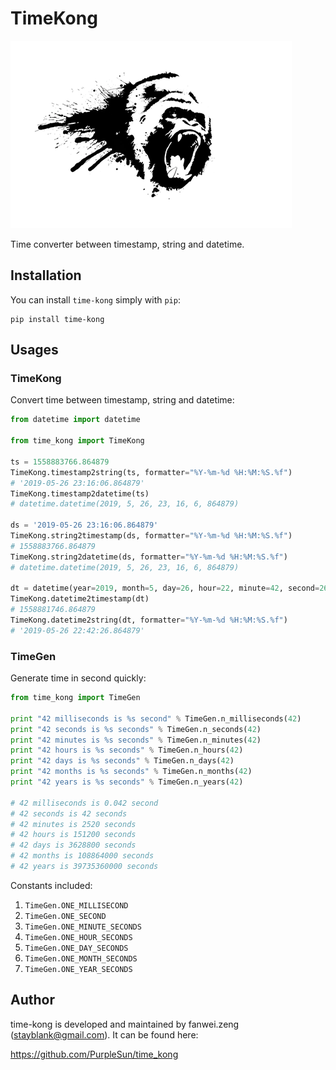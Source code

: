 # TimeKong

![time kong](https://github.com/PurpleSun/time_kong/blob/master/time-kong-logo.png?raw=true "time kong")

Time converter between timestamp, string and datetime.


## Installation

You can install `time-kong` simply with `pip`:

```
pip install time-kong
```


## Usages

### TimeKong

Convert time between timestamp, string and datetime:

```python
from datetime import datetime

from time_kong import TimeKong

ts = 1558883766.864879
TimeKong.timestamp2string(ts, formatter="%Y-%m-%d %H:%M:%S.%f")
# '2019-05-26 23:16:06.864879'
TimeKong.timestamp2datetime(ts)
# datetime.datetime(2019, 5, 26, 23, 16, 6, 864879)

ds = '2019-05-26 23:16:06.864879'
TimeKong.string2timestamp(ds, formatter="%Y-%m-%d %H:%M:%S.%f")
# 1558883766.864879
TimeKong.string2datetime(ds, formatter="%Y-%m-%d %H:%M:%S.%f")
# datetime.datetime(2019, 5, 26, 23, 16, 6, 864879)

dt = datetime(year=2019, month=5, day=26, hour=22, minute=42, second=26, microsecond=864879)
TimeKong.datetime2timestamp(dt)
# 1558881746.864879
TimeKong.datetime2string(dt, formatter="%Y-%m-%d %H:%M:%S.%f")
# '2019-05-26 22:42:26.864879'
```

### TimeGen

Generate time in second quickly:

```python
from time_kong import TimeGen

print "42 milliseconds is %s second" % TimeGen.n_milliseconds(42)
print "42 seconds is %s seconds" % TimeGen.n_seconds(42)
print "42 minutes is %s seconds" % TimeGen.n_minutes(42)
print "42 hours is %s seconds" % TimeGen.n_hours(42)
print "42 days is %s seconds" % TimeGen.n_days(42)
print "42 months is %s seconds" % TimeGen.n_months(42)
print "42 years is %s seconds" % TimeGen.n_years(42)

# 42 milliseconds is 0.042 second
# 42 seconds is 42 seconds
# 42 minutes is 2520 seconds
# 42 hours is 151200 seconds
# 42 days is 3628800 seconds
# 42 months is 108864000 seconds
# 42 years is 39735360000 seconds
```

Constants included:

1. `TimeGen.ONE_MILLISECOND`
2. `TimeGen.ONE_SECOND`
3. `TimeGen.ONE_MINUTE_SECONDS`
4. `TimeGen.ONE_HOUR_SECONDS`
5. `TimeGen.ONE_DAY_SECONDS`
6. `TimeGen.ONE_MONTH_SECONDS`
7. `TimeGen.ONE_YEAR_SECONDS`


## Author

time-kong is developed and maintained by fanwei.zeng (stayblank@gmail.com). It can be found here:

https://github.com/PurpleSun/time_kong